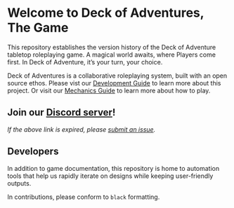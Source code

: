 # Welcome to Deck of Adventures, The Game

This repository establishes the version history of the Deck of Adventure tabletop
roleplaying game. A magical world awaits, where Players come first. In Deck of
Adventure, it’s your turn, your choice.

Deck of Adventures is a collaborative roleplaying system, built with an open source
ethos. Please vist our
[Development Guide](./docs/src/2_Development/) to learn more about this project. Or visit our
[Mechanics Guide](./docs/src/1_Mechanics/01_PlayerGuide_Full.md) to learn more about how to play.

## Join our [Discord server](https://discord.gg/dk6RfWgPHF)!

*If the above link is expired, please 
[submit an issue](https://github.com/DeckofAdventures/TheGame/issues/new?assignees=&labels=bug&template=bug_report.md&title=Expired%20Discord%20Link!).*

## Developers

In addition to game documentation, this repository is home to automation tools that
help us rapidly iterate on designs while keeping user-friendly outputs.

In contributions, please conform to `black` formatting.
